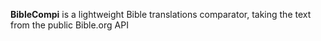 **BibleCompi** is a lightweight Bible translations comparator, taking the text from the public Bible.org API